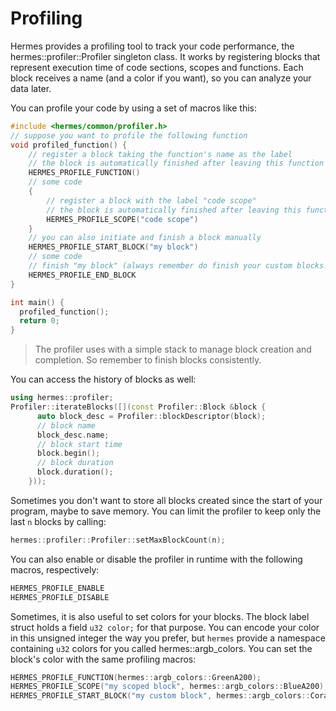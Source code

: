 # Profiling

Hermes provides a profiling tool to track your code performance,
the hermes::profiler::Profiler singleton class. It works by
registering blocks that represent execution time of code sections,
scopes and functions. Each block receives a name (and a color if you want),
so you can analyze your data later.

You can profile your code by using a set of macros
like this:

```cpp
#include <hermes/common/profiler.h>
// suppose you want to profile the following function
void profiled_function() {
    // register a block taking the function's name as the label
    // the block is automatically finished after leaving this function
    HERMES_PROFILE_FUNCTION()
    // some code
    {
        // register a block with the label "code scope"
        // the block is automatically finished after leaving this function
        HERMES_PROFILE_SCOPE("code scope")
    }
    // you can also initiate and finish a block manually
    HERMES_PROFILE_START_BLOCK("my block")
    // some code
    // finish "my block" (always remember do finish your custom blocks!)
    HERMES_PROFILE_END_BLOCK
}

int main() {
  profiled_function();
  return 0;
}
```
> The profiler uses with a simple stack to manage block creation and completion.
> So remember to finish blocks consistently.

You can access the history of blocks as well:
```cpp
using hermes::profiler;
Profiler::iterateBlocks([](const Profiler::Block &block {
      auto block_desc = Profiler::blockDescriptor(block);
      // block name
      block_desc.name;
      // block start time
      block.begin();
      // block duration
      block.duration();
    }));
```
Sometimes you don't want to store all blocks created since the start of your
program, maybe to save memory. You can limit the profiler to keep only the
last `n` blocks by calling:
```cpp
hermes::profiler::Profiler::setMaxBlockCount(n);
```
You can also enable or disable the profiler in runtime with the following
macros, respectively:
```cpp
HERMES_PROFILE_ENABLE
HERMES_PROFILE_DISABLE
```
Sometimes, it is also useful to set colors for your blocks. The block label
struct holds a field `u32 color;` for that purpose. You can encode your color
in this unsigned integer the way you prefer, but `hermes` provide a namespace
containing `u32` colors for you called hermes::argb_colors. You can
set the block's color with the same profiling macros:

```cpp
HERMES_PROFILE_FUNCTION(hermes::argb_colors::GreenA200);
HERMES_PROFILE_SCOPE("my scoped block", hermes::argb_colors::BlueA200);
HERMES_PROFILE_START_BLOCK("my custom block", hermes::argb_colors::Coral);
```
